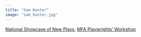 ```yaml
---
title: "Sam Hunter"
image: "sam_hunter.jpg"
---
```


[National Showcase of New Plays](/programs/national-showcase-of-new-plays), [MFA Playwrights’ Workshop](/programs/mfa-playwrights-workshop)